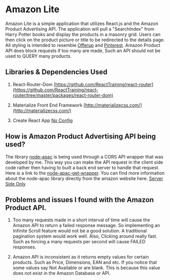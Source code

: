 # Amazon Lite

Amazon Lite is a simple application that utilizes React.js and the Amazon Product Advertising API. The application will pull a "SearchIndex" from Harry Potter books and display the products in a masonry grid. Users can then click on the product picture or title to be redirected to the details page. All styling is intended to resemble [Offerup](https://offerup.com/) and [Pinterest](https://www.pinterest.com/). Amazon Product API does block requests if too many are made, Such an API should not be used to QUERY many products.

## Libraries & Dependencies Used

1. React-Router-Dom [https://github.com/ReactTraining/react-router](https://github.com/ReactTraining/react-router/tree/master/packages/react-router-dom)

2. Materialize Front End Framework [http://materializecss.com/](http://materializecss.com/)

3. Create React App [No Config](https://facebook.github.io/react/blog/2016/07/22/create-apps-with-no-configuration.html)


## How is Amazon Product Advertising API being used?

The library [node-apac](https://github.com/dmcquay/node-apac) is being used through a CORS API wrapper that was developed by me. This way you can make the API request in the client side code rather then having to built a back end server to handle that request. Here is a link to the [node-apac-get-wrapper](https://github.com/FelixRamirezJr/node-apac-get-wrapper). You can find more information about the node-apac library directly from the amazon website here. [Server Side Only](https://aws.amazon.com/code/Product-Advertising-API/4086)

## Problems and issues I found with the Amazon Product API.

1. Too many requests made in a short interval of time will cause the Amazon API to return a failed response message. So implementing an Infinite Scroll feature would not be a good solution. A traditional pagination system would work well.
Also, Clicking around really fast. Such as forcing a many requests per second will cause FAILED responses.

2. Amazon API is inconsistent as it returns empty values for certain products. Such as Price, Dimensions, EAN and etc. If you notice that some values say Not Available or are blank. This is because this value does not exist in the Amazon Database or API.
